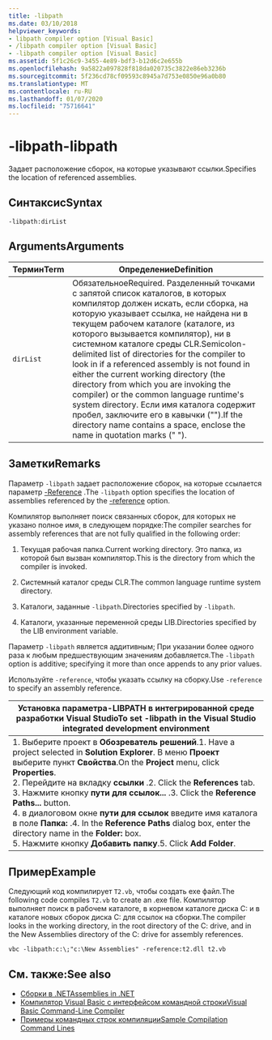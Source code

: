 ```yaml
---
title: -libpath
ms.date: 03/10/2018
helpviewer_keywords:
- libpath compiler option [Visual Basic]
- /libpath compiler option [Visual Basic]
- -libpath compiler option [Visual Basic]
ms.assetid: 5f1c26c9-3455-4e89-bdf3-b12d6c2e655b
ms.openlocfilehash: 9a5822a097828f818da020735c3822e86eb3236b
ms.sourcegitcommit: 5f236cd78cf09593c8945a7d753e0850e96a0b80
ms.translationtype: MT
ms.contentlocale: ru-RU
ms.lasthandoff: 01/07/2020
ms.locfileid: "75716641"
---
```

# <a name="-libpath"></a><span data-ttu-id="ab76d-102">-libpath</span><span class="sxs-lookup"><span data-stu-id="ab76d-102">-libpath</span></span>
<span data-ttu-id="ab76d-103">Задает расположение сборок, на которые указывают ссылки.</span><span class="sxs-lookup"><span data-stu-id="ab76d-103">Specifies the location of referenced assemblies.</span></span>  
  
## <a name="syntax"></a><span data-ttu-id="ab76d-104">Синтаксис</span><span class="sxs-lookup"><span data-stu-id="ab76d-104">Syntax</span></span>  
  
```console  
-libpath:dirList  
```  
  
## <a name="arguments"></a><span data-ttu-id="ab76d-105">Arguments</span><span class="sxs-lookup"><span data-stu-id="ab76d-105">Arguments</span></span>  
  
|<span data-ttu-id="ab76d-106">Термин</span><span class="sxs-lookup"><span data-stu-id="ab76d-106">Term</span></span>|<span data-ttu-id="ab76d-107">Определение</span><span class="sxs-lookup"><span data-stu-id="ab76d-107">Definition</span></span>|  
|---|---|  
|`dirList`|<span data-ttu-id="ab76d-108">Обязательное</span><span class="sxs-lookup"><span data-stu-id="ab76d-108">Required.</span></span> <span data-ttu-id="ab76d-109">Разделенный точками с запятой список каталогов, в которых компилятор должен искать, если сборка, на которую указывает ссылка, не найдена ни в текущем рабочем каталоге (каталоге, из которого вызывается компилятор), ни в системном каталоге среды CLR.</span><span class="sxs-lookup"><span data-stu-id="ab76d-109">Semicolon-delimited list of directories for the compiler to look in if a referenced assembly is not found in either the current working directory (the directory from which you are invoking the compiler) or the common language runtime's system directory.</span></span> <span data-ttu-id="ab76d-110">Если имя каталога содержит пробел, заключите его в кавычки ("").</span><span class="sxs-lookup"><span data-stu-id="ab76d-110">If the directory name contains a space, enclose the name in quotation marks (" ").</span></span>|  
  
## <a name="remarks"></a><span data-ttu-id="ab76d-111">Заметки</span><span class="sxs-lookup"><span data-stu-id="ab76d-111">Remarks</span></span>  
 <span data-ttu-id="ab76d-112">Параметр `-libpath` задает расположение сборок, на которые ссылается параметр [-Reference](../../../visual-basic/reference/command-line-compiler/reference.md) .</span><span class="sxs-lookup"><span data-stu-id="ab76d-112">The `-libpath` option specifies the location of assemblies referenced by the [-reference](../../../visual-basic/reference/command-line-compiler/reference.md) option.</span></span>  
  
 <span data-ttu-id="ab76d-113">Компилятор выполняет поиск связанных сборок, для которых не указано полное имя, в следующем порядке:</span><span class="sxs-lookup"><span data-stu-id="ab76d-113">The compiler searches for assembly references that are not fully qualified in the following order:</span></span>  
  
1. <span data-ttu-id="ab76d-114">Текущая рабочая папка.</span><span class="sxs-lookup"><span data-stu-id="ab76d-114">Current working directory.</span></span> <span data-ttu-id="ab76d-115">Это папка, из которой был вызван компилятор.</span><span class="sxs-lookup"><span data-stu-id="ab76d-115">This is the directory from which the compiler is invoked.</span></span>  
  
2. <span data-ttu-id="ab76d-116">Системный каталог среды CLR.</span><span class="sxs-lookup"><span data-stu-id="ab76d-116">The common language runtime system directory.</span></span>  
  
3. <span data-ttu-id="ab76d-117">Каталоги, заданные `-libpath`.</span><span class="sxs-lookup"><span data-stu-id="ab76d-117">Directories specified by `-libpath`.</span></span>  
  
4. <span data-ttu-id="ab76d-118">Каталоги, указанные переменной среды LIB.</span><span class="sxs-lookup"><span data-stu-id="ab76d-118">Directories specified by the LIB environment variable.</span></span>  
  
 <span data-ttu-id="ab76d-119">Параметр `-libpath` является аддитивным; При указании более одного раза к любым предшествующим значениям добавляется.</span><span class="sxs-lookup"><span data-stu-id="ab76d-119">The `-libpath` option is additive; specifying it more than once appends to any prior values.</span></span>  
  
 <span data-ttu-id="ab76d-120">Используйте `-reference`, чтобы указать ссылку на сборку.</span><span class="sxs-lookup"><span data-stu-id="ab76d-120">Use `-reference` to specify an assembly reference.</span></span>  
  
|<span data-ttu-id="ab76d-121">Установка параметра-LIBPATH в интегрированной среде разработки Visual Studio</span><span class="sxs-lookup"><span data-stu-id="ab76d-121">To set -libpath in the Visual Studio integrated development environment</span></span>|  
|---|  
|<span data-ttu-id="ab76d-122">1. Выберите проект в **Обозреватель решений**.</span><span class="sxs-lookup"><span data-stu-id="ab76d-122">1.  Have a project selected in **Solution Explorer**.</span></span> <span data-ttu-id="ab76d-123">В меню **Проект** выберите пункт **Свойства**.</span><span class="sxs-lookup"><span data-stu-id="ab76d-123">On the **Project** menu, click **Properties**.</span></span> <br /><span data-ttu-id="ab76d-124">2. Перейдите на вкладку **ссылки** .</span><span class="sxs-lookup"><span data-stu-id="ab76d-124">2.  Click the **References** tab.</span></span><br /><span data-ttu-id="ab76d-125">3. Нажмите кнопку **пути для ссылок...** .</span><span class="sxs-lookup"><span data-stu-id="ab76d-125">3.  Click the **Reference Paths...** button.</span></span><br /><span data-ttu-id="ab76d-126">4. в диалоговом окне **пути для ссылок** введите имя каталога в поле **Папка:** .</span><span class="sxs-lookup"><span data-stu-id="ab76d-126">4.  In the **Reference Paths** dialog box, enter the directory name in the **Folder:** box.</span></span><br /><span data-ttu-id="ab76d-127">5. Нажмите кнопку **Добавить папку**.</span><span class="sxs-lookup"><span data-stu-id="ab76d-127">5.  Click **Add Folder**.</span></span>|  
  
## <a name="example"></a><span data-ttu-id="ab76d-128">Пример</span><span class="sxs-lookup"><span data-stu-id="ab76d-128">Example</span></span>  
 <span data-ttu-id="ab76d-129">Следующий код компилирует `T2.vb`, чтобы создать exe файл.</span><span class="sxs-lookup"><span data-stu-id="ab76d-129">The following code compiles `T2.vb` to create an .exe file.</span></span> <span data-ttu-id="ab76d-130">Компилятор выполняет поиск в рабочем каталоге, в корневом каталоге диска C: и в каталоге новых сборок диска C: для ссылок на сборки.</span><span class="sxs-lookup"><span data-stu-id="ab76d-130">The compiler looks in the working directory, in the root directory of the C: drive, and in the New Assemblies directory of the C: drive for assembly references.</span></span>  
  
```console  
vbc -libpath:c:\;"c:\New Assemblies" -reference:t2.dll t2.vb  
```  
  
## <a name="see-also"></a><span data-ttu-id="ab76d-131">См. также:</span><span class="sxs-lookup"><span data-stu-id="ab76d-131">See also</span></span>

- [<span data-ttu-id="ab76d-132">Сборки в .NET</span><span class="sxs-lookup"><span data-stu-id="ab76d-132">Assemblies in .NET</span></span>](../../../standard/assembly/index.md)
- [<span data-ttu-id="ab76d-133">Компилятор Visual Basic с интерфейсом командной строки</span><span class="sxs-lookup"><span data-stu-id="ab76d-133">Visual Basic Command-Line Compiler</span></span>](../../../visual-basic/reference/command-line-compiler/index.md)
- [<span data-ttu-id="ab76d-134">Примеры командных строк компиляции</span><span class="sxs-lookup"><span data-stu-id="ab76d-134">Sample Compilation Command Lines</span></span>](../../../visual-basic/reference/command-line-compiler/sample-compilation-command-lines.md)

